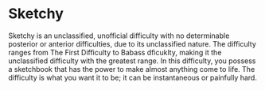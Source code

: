 # Sketchy

Sketchy is an unclassified, unofficial difficulty with no determinable posterior or anterior difficulties, due to its unclassified nature. The difficulty ranges from The First Difficulty to Babass dficuklty, making it the unclassified difficulty with the greatest range. In this difficulty, you possess a sketchbook that has the power to make almost anything come to life. The difficulty is what you want it to be; it can be instantaneous or painfully hard.
